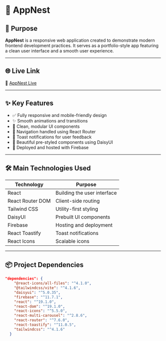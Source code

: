 # 🌟 AppNest

## 📌 Purpose  
**AppNest** is a responsive web application created to demonstrate modern frontend development practices. It serves as a portfolio-style app featuring a clean user interface and a smooth user experience.

---

## 🌐 Live Link  
🔗 [AppNest Live](https://appnest13.web.app)

---

## ✨ Key Features
- ✅ Fully responsive and mobile-friendly design  
- ✨ Smooth animations and transitions  
- 🧩 Clean, modular UI components  
- 🧭 Navigation handled using React Router  
- 🔔 Toast notifications for user feedback  
- 🎨 Beautiful pre-styled components using DaisyUI  
- 🚀 Deployed and hosted with Firebase  

---

## 🛠️ Main Technologies Used
| Technology        | Purpose                        |
|------------------|--------------------------------|
| React            | Building the user interface    |
| React Router DOM | Client-side routing            |
| Tailwind CSS     | Utility-first styling          |
| DaisyUI          | Prebuilt UI components         |
| Firebase         | Hosting and deployment         |
| React Toastify   | Toast notifications            |
| React Icons      | Scalable icons                 |

---

## 📦 Project Dependencies
```json
"dependencies": {
    "@react-icons/all-files": "^4.1.0",
    "@tailwindcss/vite": "^4.1.6",
    "daisyui": "^5.0.35",
    "firebase": "^11.7.1",
    "react": "^19.1.0",
    "react-dom": "^19.1.0",
    "react-icons": "^5.5.0",
    "react-multi-carousel": "^2.8.6",
    "react-router": "^7.6.0",
    "react-toastify": "^11.0.5",
    "tailwindcss": "^4.1.6"
  }
